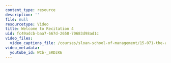 ```yaml
---
content_type: resource
description: ''
file: null
resourcetype: Video
title: Welcome to Recitation 4
uid: fc49adcb-baa7-667d-2658-70683d98ad1c
video_files:
  video_captions_file: /courses/sloan-school-of-management/15-071-the-analytics-edge-spring-2017/trees/location-location-location-regression-trees-for-housing-data-recitation/welcome-to-recitation-4-0/WCb-_SRDzKE.vtt
video_metadata:
  youtube_id: WCb-_SRDzKE
---
```

